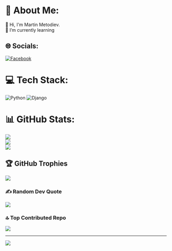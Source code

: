 # 💫 About Me:
👋 Hi, I'm Martin Metodiev.<br>🌱 I’m currently learning<br>


## 🌐 Socials:
[![Facebook](https://img.shields.io/badge/Facebook-%231877F2.svg?logo=Facebook&logoColor=white)](https://facebook.com/MartinMetodiev) 

# 💻 Tech Stack:
![Python](https://img.shields.io/badge/python-3670A0?style=for-the-badge&logo=python&logoColor=ffdd54) ![Django](https://img.shields.io/badge/django-%23092E20.svg?style=for-the-badge&logo=django&logoColor=white)
# 📊 GitHub Stats:
![](https://github-readme-stats.vercel.app/api?username=MMetodiev01&theme=dracula&hide_border=false&include_all_commits=true&count_private=false)<br/>
![](https://github-readme-streak-stats.herokuapp.com/?user=MMetodiev01&theme=dracula&hide_border=false)<br/>
![](https://github-readme-stats.vercel.app/api/top-langs/?username=MMetodiev01&theme=dracula&hide_border=false&include_all_commits=true&count_private=false&layout=compact)

## 🏆 GitHub Trophies
![](https://github-profile-trophy.vercel.app/?username=MMetodiev01&theme=darkhub&no-frame=false&no-bg=true&margin-w=4)

### ✍️ Random Dev Quote
![](https://quotes-github-readme.vercel.app/api?type=horizontal&theme=dark)

### 🔝 Top Contributed Repo
![](https://github-contributor-stats.vercel.app/api?username=MMetodiev01&limit=5&theme=dracula&combine_all_yearly_contributions=true)

---
[![](https://visitcount.itsvg.in/api?id=MMetodiev01&icon=0&color=1)](https://visitcount.itsvg.in)

<!-- Proudly created with GPRM ( https://gprm.itsvg.in ) -->
